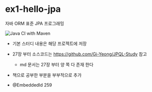 # ex1-hello-jpa
자바 ORM 표준 JPA 프로그래밍

![Java CI with Maven](https://github.com/Gi-Yeong/ex1-hello-jpa/workflows/Java%20CI%20with%20Maven/badge.svg?branch=master&event=push)

- 기본 스터디 내용은 해당 프로젝트에 저장
- 27장 부터 소스코드는 https://github.com/Gi-Yeong/JPQL-Study 참고
  - md 문서는 27장 부터 양 쪽 다 존재 한다

- 책으로 공부한 부분을 부부적으로 추가
- @EmbeddedId 259
